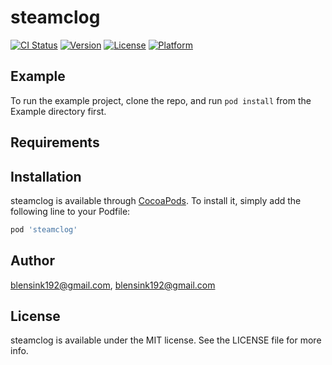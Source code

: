 # steamclog

[![CI Status](https://img.shields.io/travis/blensink192@gmail.com/steamclog.svg?style=flat)](https://travis-ci.org/blensink192@gmail.com/steamclog)
[![Version](https://img.shields.io/cocoapods/v/steamclog.svg?style=flat)](https://cocoapods.org/pods/steamclog)
[![License](https://img.shields.io/cocoapods/l/steamclog.svg?style=flat)](https://cocoapods.org/pods/steamclog)
[![Platform](https://img.shields.io/cocoapods/p/steamclog.svg?style=flat)](https://cocoapods.org/pods/steamclog)

## Example

To run the example project, clone the repo, and run `pod install` from the Example directory first.

## Requirements

## Installation

steamclog is available through [CocoaPods](https://cocoapods.org). To install
it, simply add the following line to your Podfile:

```ruby
pod 'steamclog'
```

## Author

blensink192@gmail.com, blensink192@gmail.com

## License

steamclog is available under the MIT license. See the LICENSE file for more info.
